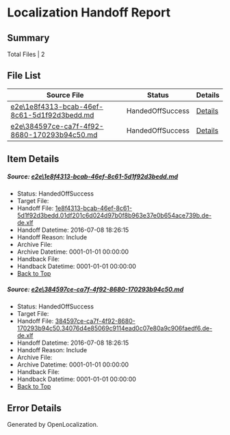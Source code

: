 # <a name='report-top'></a> Localization Handoff Report

## Summary
 Total Files | 2

## File List
 Source File | Status | Details 
 ----------- | ------ | ------- 
 [e2e\1e8f4313-bcab-46ef-8c61-5d1f92d3bedd.md](https://github.com/OpenLocalizationTestOrg/oltest/blob/6cfad7c782839ca63b1986276586d1230cdaa0d3/e2e/1e8f4313-bcab-46ef-8c61-5d1f92d3bedd.md) | HandedOffSuccess | [Details](#c485d5863dca482a7381872c211cdacc0560a0782)
 [e2e\384597ce-ca7f-4f92-8680-170293b94c50.md](https://github.com/OpenLocalizationTestOrg/oltest/blob/6cfad7c782839ca63b1986276586d1230cdaa0d3/e2e/384597ce-ca7f-4f92-8680-170293b94c50.md) | HandedOffSuccess | [Details](#a54943143a9b6a5183c05fa3e713fb82ba18144d4)

## Item Details
##### <a name='c485d5863dca482a7381872c211cdacc0560a0782'></a> Source: [e2e\1e8f4313-bcab-46ef-8c61-5d1f92d3bedd.md](https://github.com/OpenLocalizationTestOrg/oltest/blob/6cfad7c782839ca63b1986276586d1230cdaa0d3/e2e/1e8f4313-bcab-46ef-8c61-5d1f92d3bedd.md)
* Status: HandedOffSuccess
* Target File: 
* Handoff File: [1e8f4313-bcab-46ef-8c61-5d1f92d3bedd.01df201c6d024d97b0f8b963e37e0b654ace739b.de-de.xlf](https://github.com/OpenLocalizationTestOrg/olhandoff-e2e/blob/fafdb22313c9db6b4e1bb37d134e5a28522d5326/ol-handoff/OpenLocalizationTestOrg/oltest-dede-fly/ci/ht/1e8f4313-bcab-46ef-8c61-5d1f92d3bedd.01df201c6d024d97b0f8b963e37e0b654ace739b.de-de.xlf)
* Handoff Datetime: 2016-07-08 18:26:15
* Handoff Reason: Include
* Archive File: 
* Archive Datetime: 0001-01-01 00:00:00
* Handback File: 
* Handback Datetime: 0001-01-01 00:00:00
* [Back to Top](#report-top)

##### <a name='a54943143a9b6a5183c05fa3e713fb82ba18144d4'></a> Source: [e2e\384597ce-ca7f-4f92-8680-170293b94c50.md](https://github.com/OpenLocalizationTestOrg/oltest/blob/6cfad7c782839ca63b1986276586d1230cdaa0d3/e2e/384597ce-ca7f-4f92-8680-170293b94c50.md)
* Status: HandedOffSuccess
* Target File: 
* Handoff File: [384597ce-ca7f-4f92-8680-170293b94c50.34076d4e85069c9114ead0c07e80a9c906faedf6.de-de.xlf](https://github.com/OpenLocalizationTestOrg/olhandoff-e2e/blob/fafdb22313c9db6b4e1bb37d134e5a28522d5326/ol-handoff/OpenLocalizationTestOrg/oltest-dede-fly/ci/ht/384597ce-ca7f-4f92-8680-170293b94c50.34076d4e85069c9114ead0c07e80a9c906faedf6.de-de.xlf)
* Handoff Datetime: 2016-07-08 18:26:15
* Handoff Reason: Include
* Archive File: 
* Archive Datetime: 0001-01-01 00:00:00
* Handback File: 
* Handback Datetime: 0001-01-01 00:00:00
* [Back to Top](#report-top)


## Error Details

Generated by OpenLocalization.
